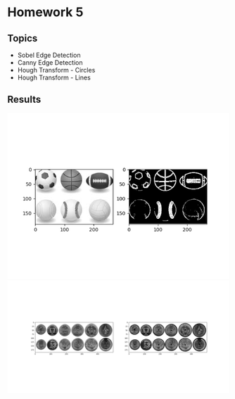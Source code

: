 # Homework 5

## Topics

- Sobel Edge Detection
- Canny Edge Detection
- Hough Transform - Circles
- Hough Transform - Lines

## Results

<p align="center">

<img src="/Highlights/hw5_edge_detection.png" width="900" />

<img src="/Highlights/hw5_hough_circles.png" width="900" />

</p>

